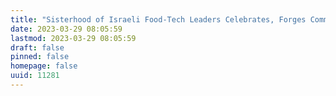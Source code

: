 ```yaml
---
title: "Sisterhood of Israeli Food-Tech Leaders Celebrates, Forges Community"
date: 2023-03-29 08:05:59
lastmod: 2023-03-29 08:05:59
draft: false
pinned: false
homepage: false
uuid: 11281
---
```

